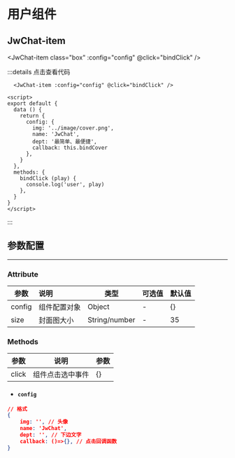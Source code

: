 # 用户组件

## JwChat-item

 <JwChat-item class="box" :config="config" @click="bindClick" />

<script>
export default {
  data () {
    return {
      config: {
        img: '../image/cover.png',
        name: 'JwChat',
        dept: '最简单、最便捷',
        callback: this.bindCover
      },
    }
  },
  methods: {
    bindClick (play) {
      console.log('user', play)
    },
  }
}
</script>
<style scoped>
.box {
  width: 300px;
  border-radius: 0.9rem;
  height: 50px;
  margin: 2rem auto;
  padding-left: 0.5rem;
  box-shadow: 0 0px 0px rgba(0, 0, 0, 0.25), 0 1px 2px rgba(0, 0, 0, 0.22);
}
</style>

:::details 点击查看代码
```vue
  <JwChat-item :config="config" @click="bindClick" />

<script>
export default {
  data () {
    return {
      config: {
        img: '../image/cover.png',
        name: 'JwChat',
        dept: '最简单、最便捷',
        callback: this.bindCover
      },
    }
  },
  methods: {
    bindClick (play) {
      console.log('user', play)
    },
  }
}
</script>
```
:::


## 参数配置

---

### Attribute

| 参数   | 说明         | 类型          | 可选值 | 默认值 |
| ------ | :----------- | ------------- | ------ | ------ |
| config | 组件配置对象 | Object        | -      | {}     |
| size   | 封面图大小   | String/number | -      | 35     |

### Methods

| 参数  | 说明             | 参数 |
| ----- | ---------------- | ---- |
| click | 组件点击选中事件 | {}   |



*  ####  `config`


``` json
// 格式
{
    img: '', // 头像
    name: 'JwChat',
    dept: '', // 下边文字
    callback: ()=>{}, // 点击回调函数
}
```
